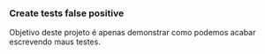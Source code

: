 ### Create tests false positive

Objetivo deste projeto é apenas demonstrar como podemos acabar escrevendo maus testes.

